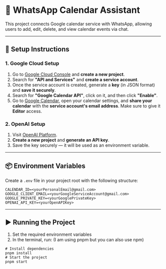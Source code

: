 # 📅 WhatsApp Calendar Assistant

This project connects Google calendar service with WhatsApp, allowing users to add, edit, delete, and view calendar events via chat.

---

## 🚀 Setup Instructions

### 1. Google Cloud Setup

1. Go to [Google Cloud Console](https://console.cloud.google.com/) and **create a new project**.
2. Search for **"API and Services"** and **create a service account**.
3. Once the service account is created, generate a **key** (in JSON format) and **save it securely**.
4. Search for **"Google Calendar API"**, click on it, and then click **"Enable"**.
5. Go to [Google Calendar](https://calendar.google.com/calendar), open your calendar settings, and **share your calendar** with the **service account's email address**. Make sure to give it **Editor** access.

### 2. OpenAI Setup

1. Visit [OpenAI Platform](https://platform.openai.com/).
2. **Create a new project** and **generate an API key**.
3. Save the key securely — it will be used as an environment variable.

---


## 📦 Environment Variables

Create a `.env` file in your project root with the following structure:

```env
CALENDAR_ID=<yourPersonalEmail@gmail.com>
GOOGLE_CLIENT_EMAIL=<yourGoogleServiceAccount@gmail.com>
GOOGLE_PRIVATE_KEY=<yourGooglePrivateKey>
OPENAI_API_KEY=<yourOpenAPIKey>
```
---
## ▶️ Running the Project

1. Set the required environment variables
2. In the terminal, run: (I am using pnpm but you can also use npm)
```
# Install dependencies 
pnpm install
# Start the project
pnpm start
```
